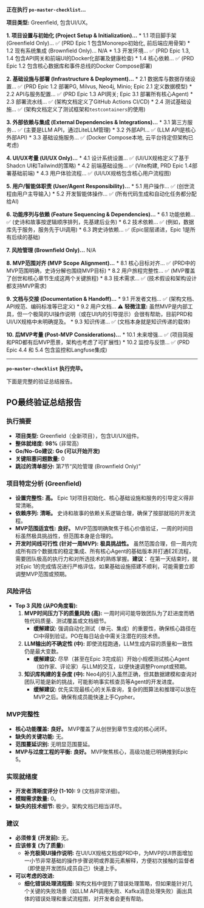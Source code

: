 **正在执行 `po-master-checklist`...**

**项目类型:** Greenfield, 包含UI/UX。

**1. 项目设置与初始化 (Project Setup & Initialization)...**
    *   1.1 项目脚手架 (Greenfield Only)... ✅ (PRD Epic 1 包含Monorepo初始化, 前后端应用骨架)
    *   1.2 现有系统集成 (Brownfield Only)... N/A
    *   1.3 开发环境... ✅ (PRD Epic 1.3, 1.4 包含API网关和前端UI的Docker化部署及健康检查)
    *   1.4 核心依赖... ✅ (PRD Epic 1.2 包含核心数据库和事件总线的Docker Compose部署)

**2. 基础设施与部署 (Infrastructure & Deployment)...**
    *   2.1 数据库与数据存储设置... ✅ (PRD Epic 1.2 部署PG, Milvus, Neo4j, Minio; Epic 2.1 定义数据模型)
    *   2.2 API与服务配置... ✅ (PRD Epic 1.3 API网关; Epic 3.1 部署所有核心Agent)
    *   2.3 部署流水线... ✅ (架构文档定义了GitHub Actions CI/CD)
    *   2.4 测试基础设施... ✅ (架构文档定义了测试框架和`testcontainers`的使用)

**3. 外部依赖与集成 (External Dependencies & Integrations)...**
    *   3.1 第三方服务... ✅ (主要是LLM API，通过LiteLLM管理)
    *   3.2 外部API... ✅ (LLM API是核心外部API)
    *   3.3 基础设施服务... ✅ (Docker Compose本地, 云平台待定但架构已考虑)

**4. UI/UX考量 (UI/UX Only)...**
    *   4.1 设计系统设置... ✅ (UI/UX规格定义了基于Shadcn UI和Tailwind的策略)
    *   4.2 前端基础设施... ✅ (Vite构建, PRD Epic 1.4部署基础前端)
    *   4.3 用户体验流程... ✅ (UI/UX规格包含核心用户流程图)

**5. 用户/智能体职责 (User/Agent Responsibility)...**
    *   5.1 用户操作... ✅ (创世流程由用户主导输入)
    *   5.2 开发智能体操作... ✅ (所有代码生成和自动化任务都分配给AI)

**6. 功能序列与依赖 (Feature Sequencing & Dependencies)...**
    *   6.1 功能依赖... ✅ (史诗和故事按逻辑顺序排列，先基建后业务)
    *   6.2 技术依赖... ✅ (例如，数据库先于服务，服务先于UI调用)
    *   6.3 跨史诗依赖... ✅ (Epic层层递进，Epic 1是所有后续的基础)

**7. 风险管理 (Brownfield Only)...** N/A

**8. MVP范围对齐 (MVP Scope Alignment)...**
    *   8.1 核心目标对齐... ✅ (PRD中的MVP范围明确，史诗分解也围绕MVP目标)
    *   8.2 用户旅程完整性... ✅ (MVP覆盖了创世和核心章节生成这两个关键旅程)
    *   8.3 技术需求... ✅ (技术假设和架构设计都支持MVP需求)

**9. 文档与交接 (Documentation & Handoff)...**
    *   9.1 开发者文档... ✅ (架构文档、API规范、编码标准等已定义)
    *   9.2 用户文档... ⚠️ **轻微注意:** 虽然MVP是内部工具，但一个极简的UI操作说明（或在UI内的引导提示）会很有帮助，目前PRD和UI/UX规格中未明确提及。
    *   9.3 知识传递... ✅ (文档本身就是知识传递的载体)

**10. 后MVP考量 (Post-MVP Considerations)...**
    *   10.1 未来增强... ✅ (项目简报和PRD都有后MVP愿景，架构也考虑了可扩展性)
    *   10.2 监控与反馈... ✅ (PRD Epic 4.4 和 5.4 包含监控和Langfuse集成)

---

**`po-master-checklist` 执行完毕。**

下面是完整的验证总结报告。

## PO最终验证总结报告

### 执行摘要

*   **项目类型:** Greenfield（全新项目），包含UI/UX组件。
*   **整体就绪度:** **98%** (非常高)
*   **Go/No-Go建议:** **Go (可以开始开发)**
*   **关键阻塞问题数量:** 0
*   **跳过的清单部分:** 第7节“风险管理 (Brownfield Only)”

### 项目特定分析 (Greenfield)

*   **设置完整性:** **高。** Epic 1对项目初始化、核心基础设施和服务的引导定义得非常清晰。
*   **依赖序列:** **清晰。** 史诗和故事的依赖关系逻辑合理，确保了按部就班的开发流程。
*   **MVP范围适宜性:** **良好。** MVP范围明确聚焦于核心价值验证，一周的时间目标虽然极具挑战性，但范围本身是合理的。
*   **开发时间线可行性 (针对一周MVP):** **极具挑战性。** 虽然范围合理，但一周内完成所有四个数据库的稳定集成、所有核心Agent的基础版本并打通E2E流程，需要团队极高的执行力和对所选技术的熟练掌握。**建议：** 在第一天结束时，就对Epic 1的完成情况进行严格评估，如果基础设施搭建不顺利，可能需要立即调整MVP范围或预期。

### 风险评估

*   **Top 3 风险 (从PO角度看):**
    1.  **MVP时间压力下的质量风险 (高):** 一周时间可能导致团队为了赶进度而牺牲代码质量、测试覆盖或文档细节。
        *   **缓解建议:** 强调自动化测试（单元、集成）的重要性，确保核心路径在CI中得到验证。PO在每日站会中需关注潜在的技术债。
    2.  **LLM输出的不确定性 (中):** 即使流程跑通，LLM生成内容的质量和一致性仍是最大变数。
        *   **缓解建议:** 尽早（甚至在Epic 3完成前）开始小规模测试核心Agent（如作家、评论家）与LLM的交互，以便快速调整Prompt或预期。
    3.  **知识库构建的复杂度 (中):** Neo4j的引入虽然正确，但其数据建模和查询对团队可能是新的挑战，可能影响事实核查员等Agent的开发进度。
        *   **缓解建议:** 优先实现最核心的关系查询，复杂的图算法和推理可以放在MVP之后。确保有成员能快速上手Cypher。

### MVP完整性

*   **核心功能覆盖:** **良好。** MVP覆盖了从创世到章节生成的核心闭环。
*   **缺失的关键功能:** 无。
*   **范围蔓延识别:** 无明显范围蔓延。
*   **MVP与过度工程的平衡:** **良好。** MVP聚焦核心，高级功能已明确推到Epic 5。

### 实现就绪度

*   **开发者清晰度评分 (1-10):** 9 (文档非常详细)。
*   **模糊需求数量:** 0。
*   **缺失的技术细节:** 极少。架构文档已相当详尽。

### 建议

*   **必须修复 (开发前):** 无。
*   **应该修复 (为了质量):**
    *   **补充极简UI操作说明:** 在UI/UX规格文档或PRD中，为MVP的UI界面增加一小节非常基础的操作步骤说明或界面元素解释，方便初次接触的监督者（即使是开发团队成员自己）快速上手。
*   **可以考虑的改进:**
    *   **细化错误处理流程图:** 架构文档中提到了错误处理策略，但如果能针对几个关键的失败场景（如LLM API调用失败、Kafka消息处理失败）画出具体的错误处理和重试流程图，对开发者会更有帮助。



